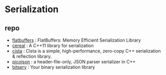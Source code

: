 # Serialization

## repo
- [flatbuffers](https://github.com/google/flatbuffers) : FlatBuffers: Memory Efficient Serialization Library
- [cereal](https://github.com/USCiLab/cereal) : A C++11 library for serialization
- [cista](https://github.com/felixguendling/cista) : Cista is a simple, high-performance, zero-copy C++ serialization & reflection library.
- [picojson](https://github.com/kazuho/picojson) : a header-file-only, JSON parser serializer in C++
- [bitsery](https://github.com/fraillt/bitsery) : Your binary serialization library

